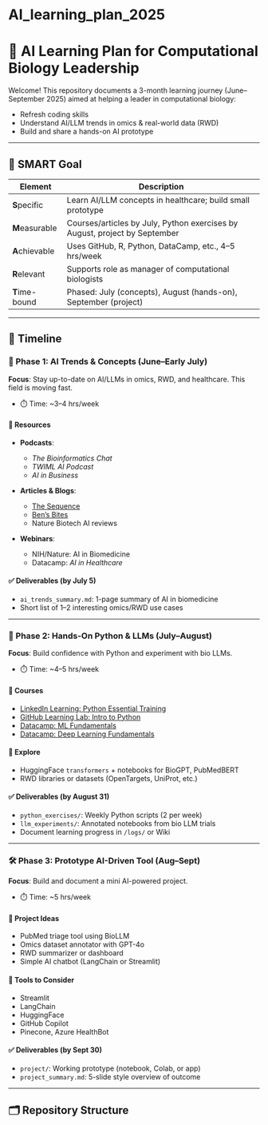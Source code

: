 # AI_learning_plan_2025
# 🧠 AI Learning Plan for Computational Biology Leadership

Welcome! This repository documents a 3-month learning journey (June–September 2025) aimed at helping a leader in computational biology:

- Refresh coding skills
- Understand AI/LLM trends in omics & real-world data (RWD)
- Build and share a hands-on AI prototype

---

## 🎯 SMART Goal

| Element     | Description |
|-------------|-------------|
| **S**pecific | Learn AI/LLM concepts in healthcare; build small prototype |
| **M**easurable | Courses/articles by July, Python exercises by August, project by September |
| **A**chievable | Uses GitHub, R, Python, DataCamp, etc., 4–5 hrs/week |
| **R**elevant | Supports role as manager of computational biologists |
| **T**ime-bound | Phased: July (concepts), August (hands-on), September (project) |

---

## 📅 Timeline

### 📘 Phase 1: AI Trends & Concepts (June–Early July)

**Focus**: Stay up-to-date on AI/LLMs in omics, RWD, and healthcare. This field is moving fast. 

- ⏱️ Time: ~3–4 hrs/week

#### 🔗 Resources
- **Podcasts**:
  - *The Bioinformatics Chat*
  - *TWIML AI Podcast*
  - *AI in Business*

- **Articles & Blogs**:
  - [The Sequence](https://thesequence.substack.com)
  - [Ben’s Bites](https://www.bensbites.co/)
  - Nature Biotech AI reviews

- **Webinars**:
  - NIH/Nature: AI in Biomedicine
  - Datacamp: *AI in Healthcare*

#### ✅ Deliverables (by July 5)
- `ai_trends_summary.md`: 1-page summary of AI in biomedicine
- Short list of 1–2 interesting omics/RWD use cases

---

### 🧪 Phase 2: Hands-On Python & LLMs (July–August)

**Focus**: Build confidence with Python and experiment with bio LLMs.

- ⏱️ Time: ~4–5 hrs/week

#### 📘 Courses
- [LinkedIn Learning: Python Essential Training](https://www.linkedin.com/learning)
- [GitHub Learning Lab: Intro to Python](https://lab.github.com/)
- [Datacamp: ML Fundamentals](https://www.datacamp.com/)
- [Datacamp: Deep Learning Fundamentals](https://www.datacamp.com/)

#### 🧬 Explore
- HuggingFace `transformers` + notebooks for BioGPT, PubMedBERT
- RWD libraries or datasets (OpenTargets, UniProt, etc.)

#### ✅ Deliverables (by August 31)
- `python_exercises/`: Weekly Python scripts (2 per week)
- `llm_experiments/`: Annotated notebooks from bio LLM trials
- Document learning progress in `/logs/` or Wiki

---

### 🛠️ Phase 3: Prototype AI-Driven Tool (Aug–Sept)

**Focus**: Build and document a mini AI-powered project.

- ⏱️ Time: ~5 hrs/week

#### 🔧 Project Ideas
- PubMed triage tool using BioLLM
- Omics dataset annotator with GPT-4o
- RWD summarizer or dashboard
- Simple AI chatbot (LangChain or Streamlit)

#### 🔨 Tools to Consider
- Streamlit
- LangChain
- HuggingFace
- GitHub Copilot
- Pinecone, Azure HealthBot

#### ✅ Deliverables (by Sept 30)
- `project/`: Working prototype (notebook, Colab, or app)
- `project_summary.md`: 5-slide style overview of outcome

---

## 🗂️ Repository Structure


